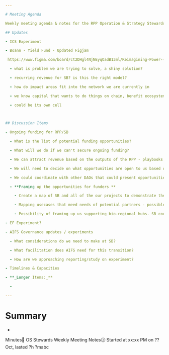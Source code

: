 ```yaml
---

# Meeting Agenda

Weekly meeting agenda & notes for the RPP Operation & Strategy Stewards team.

## Updates

- ICS Experiment

- Boann - Yield Fund - Updated Figjam 

 https://www.figma.com/board/ct2DHgl4NjNEyqOadB13ml/Reimagining-Power---Project-Planning?node-id=6288-4311&t=rvGR6ykp6je2uRqQ-0 

  - what is problem we are trying to solve, a shiny solution? 

  - recurring revenue for SB? is this the right model?

  - how do impact areas fit into the network we are currently in

  - we know capital that wants to do things on chain, benefit ecosystem and us 

  - could be its own cell

 

## Discussion Items

- Ongoing funding for RPP/SB 

  - What is the list of potential funding opportunities? 

  - What will we do if we can't secure ongoing funding?

  - We can attract revenue based on the outputs of the RPP - playbooks and overall narrative that we are producing. Link our outputs to clear outcomes that people would want to engage with and fund. E.g create regen hubs - superbenefit can provide playbook resources and facilitation for creating and supporting hubs. 

  - We will need to decide on what opportunities are open to us based on the work we have done in RPP. What "products or services" will partners be prepared to fund that SB can support with resources and facilitation

  - We could coordinate with other DAOs that could present opportunities for SB. These are harder to spot but could be valuable -  

  - **Framing up the opportunities for funders **

    - Create a map of SB and all of the our projects to demonstrate the value that SB creates and the dynamics by which it works. Do this as an output of RPP

    - Mapping usecases that meed needs of potential partners - possible create an e.g 5k per year SLA where a partner can access the benefits of SB to help the understand, experiment with and implement initiatives in communities based on our tools and expertise

    - Possibility of framing up us supporting bio-regional hubs. SB could incubate them and provide ingoing support e.g fiscal sponsorship, governance support etc. This could create an ongoing income stream for SB. Looking for the value proposition... e.g what value might this create for an org like ICS, also what value could it create for stakeholders like EF or OTF. When we wrap up the ICS experiment we can include some analysis on what ongoing value this could offer to our stakeholders

- EF Experiment?

- AIFS Governance updates / experiments

  - What considerations do we need to make at SB?

  - What facilitation does AIFS need for this transition?

  - How are we approaching reporting/study on experiment?

- Timelines & Capacities 

- **_Longer Items:_**

  - 

---
```


# Summary

- 

Minutes📝 OS Stewards Weekly Meeting Notes🕞 Started at xx:xx PM on ?? Oct, lasted ?h ?mabc
